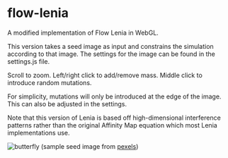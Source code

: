 # flow-lenia
A modified implementation of Flow Lenia in WebGL.

This version takes a seed image as input and constrains the simulation according to that image. The settings for the image can be found in the settings.js file.

Scroll to zoom. Left/right click to add/remove mass. Middle click to introduce random mutations.

For simplicity, mutations will only be introduced at the edge of the image. This can also be adjusted in the settings.

Note that this version of Lenia is based off high-dimensional interference patterns rather than the original Affinity Map equation which most Lenia implementations use.

![butterfly](https://i.imgur.com/SlplOO1.png)
(sample seed image from [pexels](https://www.pexels.com/))